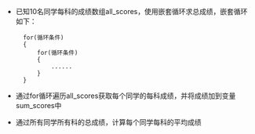- 已知10名同学每科的成绩数组all\_scores，使用嵌套循环求总成绩，嵌套循环如下：

        for(循环条件)
        {
            for(循环条件)
            {
                ......
            }
        }

- 通过for循环遍历all\_scores获取每个同学的每科成绩，并将成绩加到变量sum\_scores中
- 通过所有同学所有科的总成绩，计算每个同学每科的平均成绩